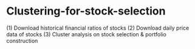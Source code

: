 # Clustering-for-stock-selection
(1) Download historical financial ratios of stocks
(2) Download daily price data of stocks
(3) Cluster analysis on stock selection & portfolio construction
